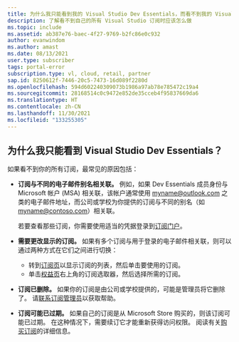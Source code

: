 ```yaml
---
title: 为什么我只能看到我的 Visual Studio Dev Essentials，而看不到我的 Visual Studio 订阅？
description: 了解看不到自己的所有 Visual Studio 订阅时应该怎么做
ms.topic: include
ms.assetid: ab387e76-baec-4f27-9769-b2fc86e0c932
author: evanwindom
ms.author: amast
ms.date: 08/13/2021
user.type: subscriber
tags: portal-error
subscription.type: vl, cloud, retail, partner
sap.id: 8250612f-7446-20c5-7473-16d089f2280d
ms.openlocfilehash: 594d602240309073b1986a97ab78e785472c19a4
ms.sourcegitcommit: 28168514c0c9472e852de35cceb4f95837669da6
ms.translationtype: HT
ms.contentlocale: zh-CN
ms.lasthandoff: 11/30/2021
ms.locfileid: "133255305"
---
```

## <a name="why-am-i-only-seeing-visual-studio-dev-essentials"></a>为什么我只能看到 Visual Studio Dev Essentials？

如果看不到你的所有订阅，最常见的原因包括：

- **订阅与不同的电子邮件别名相关联。**  例如，如果 Dev Essentials 成员身份与 Microsoft 帐户 (MSA) 相关联，该帐户通常使用 myname@outlook.com 之类的电子邮件地址，而公司或学校为你提供的订阅与不同的别名（如 myname@contoso.com）相关联。 

    若要查看那些订阅，你需要使用适当的凭据登录到[订阅门户](https://my.visualstudio.com/subscriptions)。  

- **需要更改显示的订阅。** 如果有多个订阅与用于登录的电子邮件相关联，则可以通过两种方式在它们之间进行切换：
    - 转到[订阅页](https://my.visualstudio.com/subscriptions)以显示订阅的列表，然后单击要使用的订阅。 
    - 单击[权益页](https://my.visualstudio.com/benefits)右上角的订阅选取器，然后选择所需的订阅。 

- **订阅已删除。**  如果你的订阅是由公司或学校提供的，可能是管理员将它删除了。 请[联系订阅管理员](https://docs.microsoft.com/visualstudio/subscriptions/contact-my-admin)以获取帮助。

- **订阅可能已过期。** 如果自己的订阅是从 Microsoft Store 购买的，则该订阅可能已过期。 在这种情况下，需要续订它才能重新获得访问权限。 阅读有关[购买订阅](https://docs.microsoft.com/visualstudio/subscriptions/buy-activate-retail)的详细信息。 